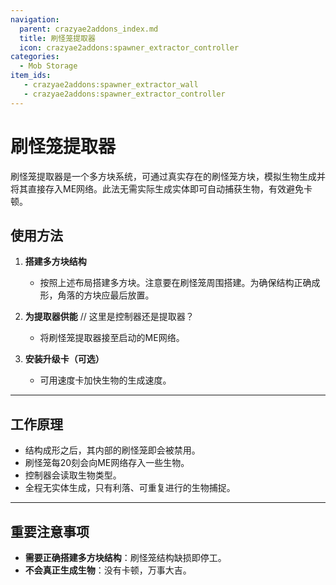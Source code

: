 ```yaml
---
navigation:
  parent: crazyae2addons_index.md
  title: 刷怪笼提取器
  icon: crazyae2addons:spawner_extractor_controller
categories:
  - Mob Storage
item_ids:
   - crazyae2addons:spawner_extractor_wall
   - crazyae2addons:spawner_extractor_controller
---
```


# 刷怪笼提取器

<GameScene zoom="2" interactive={true}>
  <ImportStructure src="../assets/spawner_extractor.nbt" />
</GameScene>

刷怪笼提取器是一个多方块系统，可通过真实存在的刷怪笼方块，模拟生物生成并将其直接存入ME网络。此法无需实际生成实体即可自动捕获生物，有效避免卡顿。

## 使用方法

1. **搭建多方块结构**
   - 按照上述布局搭建多方块。注意要在刷怪笼周围搭建。为确保结构正确成形，角落的方块应最后放置。

2. **为提取器供能** // 这里是控制器还是提取器？
   - 将刷怪笼提取器接至启动的ME网络。

3. **安装升级卡（可选）**
   - 可用速度卡加快生物的生成速度。

---

## 工作原理

- 结构成形之后，其内部的刷怪笼即会被禁用。
- 刷怪笼每20刻会向ME网络存入一些生物。
- 控制器会读取生物类型。
- 全程无实体生成，只有利落、可重复进行的生物捕捉。

---

## 重要注意事项

- **需要正确搭建多方块结构**：刷怪笼结构缺损即停工。
- **不会真正生成生物**：没有卡顿，万事大吉。